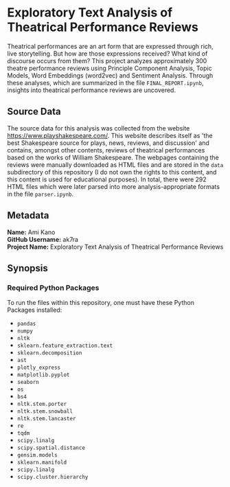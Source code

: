 # Exploratory Text Analysis of Theatrical Performance Reviews

Theatrical performances are an art form that are expressed through rich, live storytelling. But how are those expressions received? What kind of discourse occurs from them? This project analyzes approximately 300 theatre performance reviews using Principle Component Analysis, Topic Models, Word Embeddings (word2vec) and Sentiment Analysis. Through these analyses, which are summarized in the file `FINAL_REPORT.ipynb`, insights into theatrical performance reviews are uncovered.

## Source Data

The source data for this analysis was collected from the website https://www.playshakespeare.com/. This website describes itself as 'the best Shakespeare source for plays, news, reviews, and discussion' and contains, amongst other contents, reviews of theatrical performances based on the works of William Shakespeare. The webpages containing the reviews were manually downloaded as HTML files and are stored in the `data` subdirectory of this repository (I do not own the rights to this content, and this content is used for educational purposes). In total, there were 292 HTML files which were later parsed into more analysis-appropriate formats in the file `parser.ipynb`. 

## Metadata
**Name:** Ami Kano <br />
**GitHub Username:** ak7ra <br />
**Project Name:** Exploratory Text Analysis of Theatrical Performance Reviews

## Synopsis

### Required Python Packages

To run the files within this repository, one must have these Python Packages installed:

* `pandas`
* `numpy`
* `nltk`
* `sklearn.feature_extraction.text`
* `sklearn.decomposition`
* `ast`
* `plotly_express`
* `matplotlib.pyplot`
* `seaborn`
* `os`
* `bs4`
* `nltk.stem.porter`
* `nltk.stem.snowball`
* `nltk.stem.lancaster`
* `re`
* `tqdm`
* `scipy.linalg`
* `scipy.spatial.distance`
* `gensim.models`
* `sklearn.manifold`
* `scipy.linalg`
* `scipy.cluster.hierarchy`
